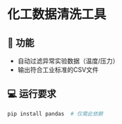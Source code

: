 # 化工数据清洗工具
## 🚀 功能
- 自动过滤异常实验数据（温度/压力）
- 输出符合工业标准的CSV文件

## 💻 运行要求
```bash
pip install pandas  # 仅需此依赖
